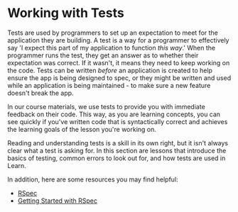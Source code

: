 # Working with Tests

Tests are used by programmers to set up an expectation
to meet for the application they are building. A test
is a way for a programmer to effectively say 'I expect 
this part of my application to function _this way_.' When
the programmer runs the test, they get an answer as to
whether their expectation was correct. If it wasn't, it
means they need to keep working on the code. Tests can
be written _before_ an application is created to help ensure
the app is being designed to spec, or they might be written 
and used while an application is being maintained - to make
sure a new feature doesn't break the app.

In our course materials, we use tests to provide you
with immediate feedback on their code. This way, as you are
learning concepts, you can see quickly if you've written
code that is syntactically correct and achieves the learning 
goals of the lesson you're working on.

Reading and understanding tests is a skill in its own right,
but it isn't always clear what a test is asking for. In this
section are lessons that introduce the basics of testing,
common errors to look out for, and how tests are used in Learn.

In addition, here are some resources you may find helpful:

* [RSpec](https://rspec.info/)
* [Getting Started with RSpec](https://medium.com/@mindovermiles262/getting-started-with-rspec-part-1-9418909f5e53)
